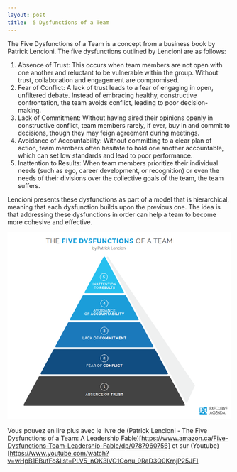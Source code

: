 ```yaml
---
layout: post
title:  5 Dysfunctions of a Team
---
```


The Five Dysfunctions of a Team is a concept from a business book by Patrick Lencioni. The five dysfunctions outlined by Lencioni are as follows:

1. Absence of Trust: This occurs when team members are not open with one another and reluctant to be vulnerable within the group. Without trust, collaboration and engagement are compromised.
2. Fear of Conflict: A lack of trust leads to a fear of engaging in open, unfiltered debate. Instead of embracing healthy, constructive confrontation, the team avoids conflict, leading to poor decision-making.
3. Lack of Commitment: Without having aired their opinions openly in constructive conflict, team members rarely, if ever, buy in and commit to decisions, though they may feign agreement during meetings.
4. Avoidance of Accountability: Without committing to a clear plan of action, team members often hesitate to hold one another accountable, which can set low standards and lead to poor performance.
5. Inattention to Results: When team members prioritize their individual needs (such as ego, career development, or recognition) or even the needs of their divisions over the collective goals of the team, the team suffers.

Lencioni presents these dysfunctions as part of a model that is hierarchical, meaning that each dysfunction builds upon the previous one. The idea is that addressing these dysfunctions in order can help a team to become more cohesive and effective.

![5DYS](/assets/images/5dys.png)

Vous pouvez en lire plus avec le livre de (Patrick Lencioni - The Five Dysfunctions of a Team: A Leadership Fable)[https://www.amazon.ca/Five-Dysfunctions-Team-Leadership-Fable/dp/0787960756] et sur (Youtube)[https://www.youtube.com/watch?v=wHpB1EBufFo&list=PLV5_nOK3lVG1Conu_9RaD3Q0KrnjP25JF]
